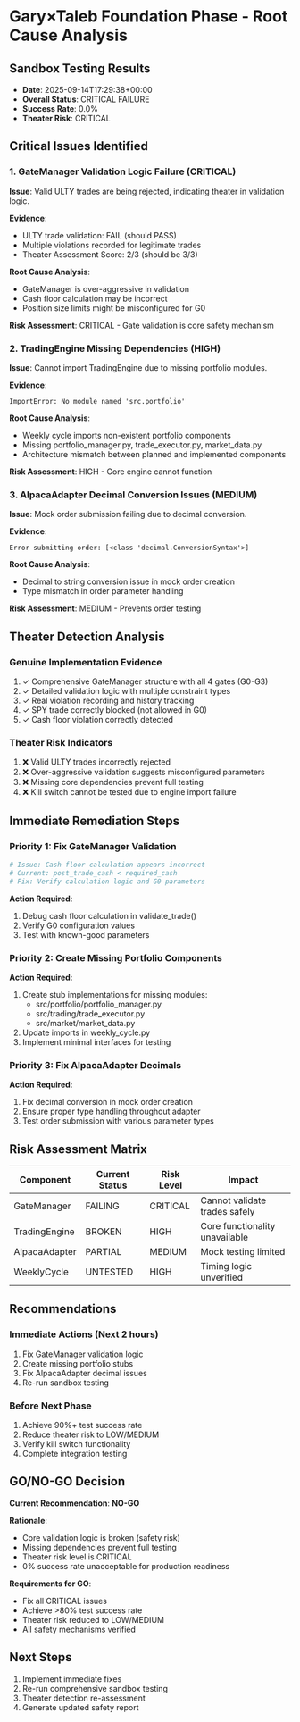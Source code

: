 # Gary×Taleb Foundation Phase - Root Cause Analysis

## Sandbox Testing Results
- **Date**: 2025-09-14T17:29:38+00:00
- **Overall Status**: CRITICAL FAILURE
- **Success Rate**: 0.0%
- **Theater Risk**: CRITICAL

## Critical Issues Identified

### 1. GateManager Validation Logic Failure (CRITICAL)
**Issue**: Valid ULTY trades are being rejected, indicating theater in validation logic.

**Evidence**:
- ULTY trade validation: FAIL (should PASS)
- Multiple violations recorded for legitimate trades
- Theater Assessment Score: 2/3 (should be 3/3)

**Root Cause Analysis**:
- GateManager is over-aggressive in validation
- Cash floor calculation may be incorrect
- Position size limits might be misconfigured for G0

**Risk Assessment**: CRITICAL - Gate validation is core safety mechanism

### 2. TradingEngine Missing Dependencies (HIGH)
**Issue**: Cannot import TradingEngine due to missing portfolio modules.

**Evidence**:
```
ImportError: No module named 'src.portfolio'
```

**Root Cause Analysis**:
- Weekly cycle imports non-existent portfolio components
- Missing portfolio_manager.py, trade_executor.py, market_data.py
- Architecture mismatch between planned and implemented components

**Risk Assessment**: HIGH - Core engine cannot function

### 3. AlpacaAdapter Decimal Conversion Issues (MEDIUM)
**Issue**: Mock order submission failing due to decimal conversion.

**Evidence**:
```
Error submitting order: [<class 'decimal.ConversionSyntax'>]
```

**Root Cause Analysis**:
- Decimal to string conversion issue in mock order creation
- Type mismatch in order parameter handling

**Risk Assessment**: MEDIUM - Prevents order testing

## Theater Detection Analysis

### Genuine Implementation Evidence
1. ✓ Comprehensive GateManager structure with all 4 gates (G0-G3)
2. ✓ Detailed validation logic with multiple constraint types
3. ✓ Real violation recording and history tracking
4. ✓ SPY trade correctly blocked (not allowed in G0)
5. ✓ Cash floor violation correctly detected

### Theater Risk Indicators
1. ❌ Valid ULTY trades incorrectly rejected
2. ❌ Over-aggressive validation suggests misconfigured parameters
3. ❌ Missing core dependencies prevent full testing
4. ❌ Kill switch cannot be tested due to engine import failure

## Immediate Remediation Steps

### Priority 1: Fix GateManager Validation
```python
# Issue: Cash floor calculation appears incorrect
# Current: post_trade_cash < required_cash
# Fix: Verify calculation logic and G0 parameters
```

**Action Required**:
1. Debug cash floor calculation in validate_trade()
2. Verify G0 configuration values
3. Test with known-good parameters

### Priority 2: Create Missing Portfolio Components
**Action Required**:
1. Create stub implementations for missing modules:
   - src/portfolio/portfolio_manager.py
   - src/trading/trade_executor.py
   - src/market/market_data.py
2. Update imports in weekly_cycle.py
3. Implement minimal interfaces for testing

### Priority 3: Fix AlpacaAdapter Decimals
**Action Required**:
1. Fix decimal conversion in mock order creation
2. Ensure proper type handling throughout adapter
3. Test order submission with various parameter types

## Risk Assessment Matrix

| Component | Current Status | Risk Level | Impact |
|-----------|---------------|------------|--------|
| GateManager | FAILING | CRITICAL | Cannot validate trades safely |
| TradingEngine | BROKEN | HIGH | Core functionality unavailable |
| AlpacaAdapter | PARTIAL | MEDIUM | Mock testing limited |
| WeeklyCycle | UNTESTED | HIGH | Timing logic unverified |

## Recommendations

### Immediate Actions (Next 2 hours)
1. Fix GateManager validation logic
2. Create missing portfolio stubs
3. Fix AlpacaAdapter decimal issues
4. Re-run sandbox testing

### Before Next Phase
1. Achieve 90%+ test success rate
2. Reduce theater risk to LOW/MEDIUM
3. Verify kill switch functionality
4. Complete integration testing

## GO/NO-GO Decision
**Current Recommendation**: **NO-GO**

**Rationale**:
- Core validation logic is broken (safety risk)
- Missing dependencies prevent full testing
- Theater risk level is CRITICAL
- 0% success rate unacceptable for production readiness

**Requirements for GO**:
- Fix all CRITICAL issues
- Achieve >80% test success rate
- Theater risk reduced to LOW/MEDIUM
- All safety mechanisms verified

## Next Steps
1. Implement immediate fixes
2. Re-run comprehensive sandbox testing
3. Theater detection re-assessment
4. Generate updated safety report